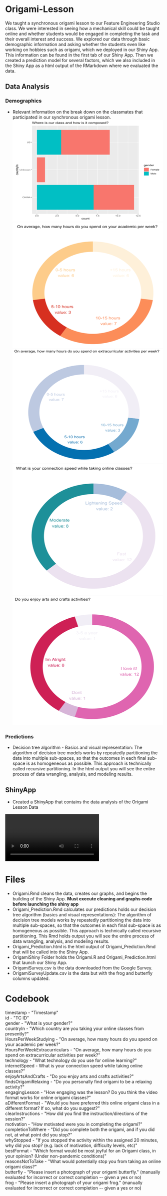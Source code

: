 # Origami-Lesson

We taught a synchronous origami lesson to our Feature Engineering Studio class. We were interested in seeing how a mechanical skill could be taught online and whether students would be engaged in completing the task and their overall interest and success. We explored our data through basic demographic information and asking whether the students even like working on hobbies such as origami, which we deployed in our Shiny App. This information can be found in the first tab of our Shiny App. Then we created a prediction model for several factors, which we also included in the Shiny App as a html output of the RMarkdown where we evaluated the data.


## Data Analysis

### Demographics
* Relevant information on the break down on the classmates that participated in our synchronous origami lesson.  
![](1.png)  
![](2.png) 
![](3.png) 
![](4.png) 
![](5.png) 

### Predictions
* Decision tree algorithm - Basics and visual representation: The algorithm of decision tree models works by repeatedly partitioning the data into multiple sub-spaces, so that the outcomes in each final sub-space is as homogeneous as possible. This approach is technically called recursive partitioning. In the html output you will see the entire process of data wrangling, analysis, and modeling results. 


## ShinyApp

* Created a ShinyApp that contains the data analysis of the Origami Lesson Data  

![ShineyVideo](ShinyVideo.mov)  


# Files  

* Origami.Rmd cleans the data, creates our graphs, and begins the building of the Shiny App. **Must execute cleaning and graphs code before launching the shiny app**       
* Origami_Prediction.Rmd calculates our predictions holds our decision tree algorithm (basics and visual representations): The algorithm of decision tree models works by repeatedly partitioning the data into multiple sub-spaces, so that the outcomes in each final sub-space is as homogeneous as possible. This approach is technically called recursive partitioning. This Rmd holds output you will see the entire process of data wrangling, analysis, and modeling results.   
* Origami_Prediction.html is the html output of Origami_Prediction.Rmd that will be called into the Shiny App.  
* OrigamiShiny Folder holds the Origami.R and Origami_Prediction.html that launch our Shiny App.    
* OrigamiSurvey.csv is the data downloaded from the Google Survey.   
* OrigamiSurveyUpdate.csv is the data but with the frog and butterfly columns updated.   

# Codebook

timestamp - "Timestamp"  
id - "TC ID"  
gender - "What is your gender?"  
countryIn - "Which country are you taking your online classes from presently?"  
HoursPerWeekStudying - "On average, how many hours do you spend on your academic per week?"  
HoursPerWeekExtracurriculars - "On average, how many hours do you spend on extracurricular activities per week?"  
technology - "What technology do you use for online learning?"  
internetSpeed - What is your connection speed while taking online classes?"  
enjoyArtsAndCrafts - "Do you enjoy arts and crafts activities?"  
findsOrigamiRelaxing - "Do you personally find origami to be a relaxing activity?"  
engagingLesson - "How engaging was the lesson? Do you think the video format works for online origami classes?"  
aDifferentFormat - "Would you have preferred this online origami class in a different format? If so, what do you suggest?"  
clearInstructions - "How did you find the instruction/directions of the session?"  
motivation - "How motivated were you in completing the origami?"  
completionToWhere - "Did you complete both the origami, and if you did not, at what point did you stop?"  
whyStopped - "If you stopped the activity within the assigned 20 minutes, why did you stop? (e.g. lack of motivation, difficulty levels, etc)"  
bestFormat - "Which format would be most joyful for an Origami class, in your opinion? (Under non-pandemic conditions)"  
reasonsNotToTake - "What would potentially stop you from taking an online origami class?"  
butterfly - "Please insert a photograph of your origami butterfly." (manually evaluated for incorrect or correct completion -- given a yes or no)  
frog - "Please insert a photograph of your origami frog." (manually evaluated for incorrect or correct completion -- given a yes or no)  
